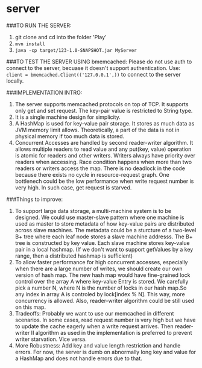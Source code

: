 # server

###TO RUN THE SERVER:

  1. git clone and cd into the folder 'Play'
  2. `mvn install`
  3. `java -cp target/123-1.0-SNAPSHOT.jar MyServer`
  
###TO TEST THE SERVER USING bmemcached:
  Please do not use auth to connect to the server, becuase it doesn't support authentication.
  Use:
  `client = bmemcached.Client(('127.0.0.1',))`
  to connect to the server locally.
  
###IMPLEMENTATION INTRO:
  1. The server supports memcached protocols on top of TCP. It supports only get and set request. 
  The key-pair value is restricted to String type.
  2. It is a single machine design for simplicity.
  3. A HashMap is used for key-value pair storage. It stores as much data as JVM memory limit allows. 
  Theoretically, a part of the data is not in physical memory if too much data is stored. 
  4. Concurrent Accesses are handled by second reader-writer algorithm. It allows multiple readers to read value and any put(key, value) operation is atomic for readers and other writers. Writers always have priority over readers when accessing. Race condition happens when more than two readers or writers access the map. 
There is no deadlock in the code because there exists no cycle in resource-request graph. One bottlenech could be
the low performance when write request number is very high. In such case, get request is starved.
  
###Things to improve:
  1. To support large data storage, a multi-machine system is to be designed. We could use master-slave pattern where one machine is used as master to store metadata of how key-value pairs are distributed across slave machines. The metadata could be a sturcture of a two-level B+ tree where each leaf node stores a slave machine addresss. The B+ tree is constructed by key value. Each slave machine stores key-value pair in a local hashmap. (If we don't 
want to support getValues by a key range, then a distributed hashmap is sufficient)
  2. To allow faster performance for high concurrent accesses, especially when there are a large number of writes, 
  we should create our own version of hash map. The new hash map would have fine-grained lock control over the array A where key-value Entry is stored. We carefully pick a number N, where N is the number of locks in our hash map.So any index in array A is controled by lock[index % N]. This way, more concurrency is allowed. Also, reader-writer algorithm could be still used on this map.
  3. Tradeoffs: Probably we want to use our memcached in different scenarios. In some cases, read request number is very high but we have to update the cache eagerly when a write request arrives. Then reader-writer II algorithm as used in the implementation is preferred to prevent writer starvation. Vice versa. 
  4. More Robustness: Add key and value length restriction and handle errors. For now, the server is dumb 
  on abnormally long key and value for a HashMap and does not handle errors due to that.
  
